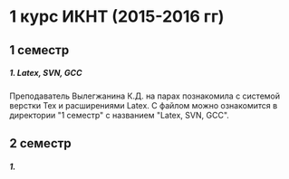 1 курс ИКНТ (2015-2016 гг)
=========================
   
1 семестр
--------------------------  
##### <a name="Parag"></a>	1. Latex, SVN, GCC 
Преподаватель Вылегжанина К.Д. на парах познакомила с системой верстки Tex и расширениями Latex. С файлом можно ознакомится в директории "1 семестр" с названием "Latex, SVN, GCC".

2 семестр
--------------------------  

##### <a name="Parag"></a>	1. 

